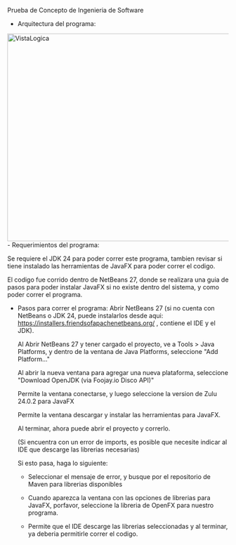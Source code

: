 Prueba de Concepto de Ingenieria de Software
- Arquitectura del programa:
<img width="1619" height="473" alt="VistaLogica" src="https://github.com/user-attachments/assets/c44f9b2b-fca4-41ba-8662-4922683d32ec" />
- Requerimientos del programa:

Se requiere el JDK 24 para poder correr este programa, tambien revisar si tiene instalado las herramientas de JavaFX para poder correr el codigo.

El codigo fue corrido dentro de NetBeans 27, donde se realizara una guia de pasos para poder instalar JavaFX si no existe dentro del sistema, y como poder correr el programa.

- Pasos para correr el programa:
  Abrir NetBeans 27 (si no cuenta con NetBeans o JDK 24, puede instalarlos desde aqui: https://installers.friendsofapachenetbeans.org/ , contiene el IDE y el JDK).

  Al Abrir NetBeans 27 y tener cargado el proyecto, ve a Tools > Java Platforms, y dentro de la ventana de Java Platforms, seleccione "Add Platform..."

  Al abrir la nueva ventana para agregar una nueva plataforma, seleccione "Download OpenJDK (via Foojay.io Disco API)"

  Permite la ventana conectarse, y luego seleccione la version de Zulu 24.0.2 para JavaFX

  Permite la ventana descargar y instalar las herramientas para JavaFX.

  Al terminar, ahora puede abrir el proyecto y correrlo.

  (Si encuentra con un error de imports, es posible que necesite indicar al IDE que descarge las librerias necesarias)

  Si esto pasa, haga lo siguiente:

  - Seleccionar el mensaje de error, y busque por el repositorio de Maven para librerias disponibles

  - Cuando aparezca la ventana con las opciones de librerias para JavaFX, porfavor, seleccione la libreria de OpenFX para nuestro programa.

  - Permite que el IDE descarge las librerias seleccionadas y al terminar, ya deberia permitirle correr el codigo. 
